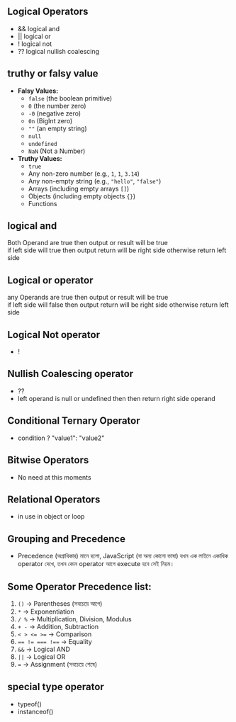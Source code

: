 ## Logical Operators

- && logical and
- || logical or
- ! logical not
- ?? logical nullish coalescing

## truthy or falsy value

- **Falsy Values:**
  - `false` (the boolean primitive)
  - `0` (the number zero)
  - `-0` (negative zero)
  - `0n` (BigInt zero)
  - `""` (an empty string)
  - `null`
  - `undefined`
  - `NaN` (Not a Number)
- **Truthy Values:**
  - `true`
  - Any non-zero number (e.g., `1`, `1`, `3.14`)
  - Any non-empty string (e.g., `"hello"`, `"false"`)
  - Arrays (including empty arrays `[]`)
  - Objects (including empty objects `{}`)
  - Functions

## logical and

Both Operand are true then output or result will be true  
if left side will true then output return will be right side otherwise return left side

## Logical or operator

any Operands are true then output or result will be true  
if left side will false then output return will be right side otherwise return left side

## Logical Not operator

- !

## Nullish Coalescing operator

- ??
- left operand is null or undefined then then return right side operand

## Conditional Ternary Operator

- condition ? "value1": "value2"

## Bitwise Operators

- No need at this moments

## Relational Operators

- in use in object or loop

## Grouping and Precedence

- Precedence (অগ্রাধিকার) মানে হলো, JavaScript (বা অন্য কোনো ভাষা) যখন এক লাইনে একাধিক operator দেখে, তখন কোন operator আগে execute হবে সেই নিয়ম।

## Some Operator Precedence list:

1. `()` → Parentheses (সবচেয়ে আগে)
2. `*` → Exponentiation
3. `/ %` → Multiplication, Division, Modulus
4. `+ -` → Addition, Subtraction
5. `< > <= >=` → Comparison
6. `== != === !==` → Equality
7. `&&` → Logical AND
8. `||` → Logical OR
9. `=` → Assignment (সবচেয়ে শেষে)

## special type operator

- typeof()
- instanceof()